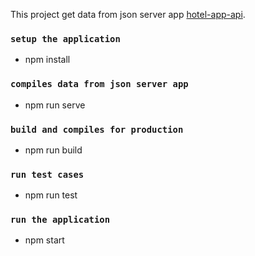  This project get data from json server app [hotel-app-api](https://github.com/ramy-medhat/hotel-app-api).

  ### `setup the application`
- npm install

 ### `compiles data from json server app`
- npm run serve

### `build and compiles for production`
- npm run build

### `run test cases`
- npm run test

### `run the application`
- npm start


